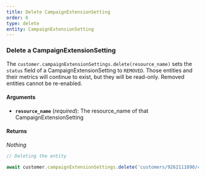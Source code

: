```yaml
---
title: Delete CampaignExtensionSetting
order: 6
type: delete
entity: CampaignExtensionSetting
---
```


### Delete a CampaignExtensionSetting

The `customer.campaignExtensionSettings.delete(resource_name)` sets the `status` field of a CampaignExtensionSetting to `REMOVED`. Those entities and their metrics will continue to exist, but they will be read-only. Removed entities cannot be re-enabled.

#### Arguments

- **`resource_name`** (_required_): The resource_name of that CampaignExtensionSetting

#### Returns

_Nothing_

```javascript
// Deleting the entity

await customer.campaignExtensionSettings.delete('customers/9262111890/campaignExtensionSettings/1483704368~SITELINK')
```
